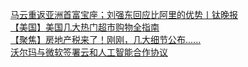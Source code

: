   
[马云重返亚洲首富宝座；刘强东回应比阿里的优势丨钛晚报](http://www.dianyue.me/archives/214/00mlumi8o61geftr/)  
[【美国】美国几大热门超市购物全指南](http://www.dianyue.me/archives/406/f4vl38hn0qigxq1y/)  
[【聚焦】房地产税来了！刚刚，几大细节公布......](http://www.dianyue.me/archives/883/bbcyxiewrl23o6bd/)  
[沃尔玛与微软签署云和人工智能合作协议](http://www.dianyue.me/archives/183/sd7gu4jgqp79x4uw/)